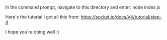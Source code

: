 In the command prompt, navigate to this directory and enter:
node index.js


Here's the tutorial I got all this from:
https://socket.io/docs/v4/tutorial/step-4



I hope you're doing well :)